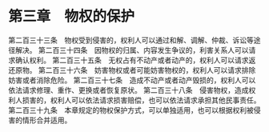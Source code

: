 # 第三章　物权的保护

第二百三十三条　物权受到侵害的，权利人可以通过和解、调解、仲裁、诉讼等途径解决。
第二百三十四条　因物权的归属、内容发生争议的，利害关系人可以请求确认权利。
第二百三十五条　无权占有不动产或者动产的，权利人可以请求返还原物。
第二百三十六条　妨害物权或者可能妨害物权的，权利人可以请求排除妨害或者消除危险。
第二百三十七条　造成不动产或者动产毁损的，权利人可以依法请求修理、重作、更换或者恢复原状。
第二百三十八条　侵害物权，造成权利人损害的，权利人可以依法请求损害赔偿，也可以依法请求承担其他民事责任。
第二百三十九条　本章规定的物权保护方式，可以单独适用，也可以根据权利被侵害的情形合并适用。